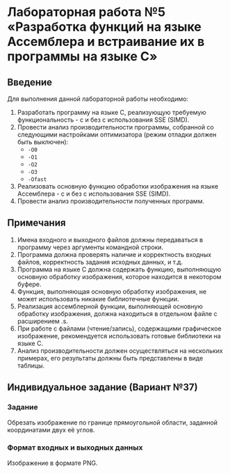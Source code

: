 # Лабораторная работа №5 «Разработка функций на языке Ассемблера и встраивание их в программы на языке C»

## Введение

Для выполнения данной лабораторной работы необходимо:

1. Разработать программу на языке C, реализующую требуемую функциональность - с и без с использования SSE (SIMD).
2. Провести анализ производительности программы, собранной со следующими настройками оптимизатора (режим отладки должен быть выключен):
    - `-O0`
    - `-O1`
    - `-O2`
    - `-O3`
    - `-Ofast`
3. Реализовать основную функцию обработки изображения на языке Ассемблера - с и без с использования SSE (SIMD).
4. Провести анализ производительности полученных программ.

## Примечания

1. Имена входного и выходного файлов должны передаваться в программу через аргументы командной строки.
2. Программа должна проверять наличие и корректность входных файлов, корректность задания исходных данных, и т.д.
3. Программа на языке C должна содержать функцию, выполняющую основную обработку изображения, которое находится в некотором буфере.
4. Функция, выполняющая основную обработку изображения, не может использовать никакие библиотечные функции.
5. Реализация ассемблерной функции, выполняющей основную обработку изображения, должна находиться в отдельном файле с расширением .s.
6. При работе с файлами (чтение/запись), содержащими графическое изображение, рекомендуется использовать готовые библиотеки на языке C.
7. Анализ производительности должен осуществляться на нескольких примерах, его результаты должны быть представлены в виде таблицы.


## Индивидуальное задание (Вариант №37)

### Задание

Обрезать изображение по границе прямоугольной области, заданной координатами двух её углов.

### Формат входных и выходных данных

Изображение в формате PNG.
